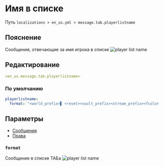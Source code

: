 # Имя в списке
Путь `localizations > en_us.yml > message.tab.playerlistname`

## Пояснение
Сообщения, отвечающие за имя игрока в списке
![player list name](/playerlistname.png)

## Редактирование
```yaml
<en_us.message.tab.playerlistname>
```

### По умолчанию
```yaml
playerlistname:
  format: "<world_prefix>▋ <reset><vault_prefix><stream_prefix><fcolor:2><player><afk_suffix><vault_suffix>"
```

## Параметры

- [Сообщения](/docs/message/tab/playerlistname/)
- [Права](/docs/permission/message/tab/playerlistname/)

### `format`

Сообщение в списке ТАБа
![player list name](/playerlistname.png)

